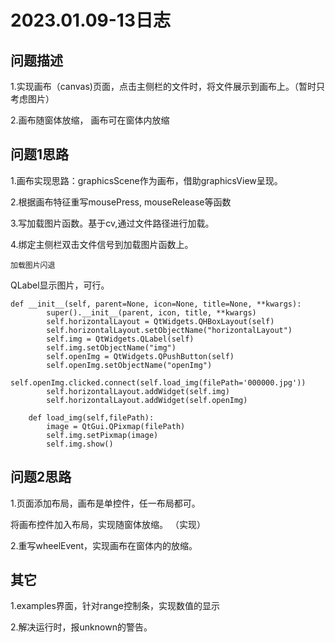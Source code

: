 
# 2023.01.09-13日志

## 问题描述

1.实现画布（canvas)页面，点击主侧栏的文件时，将文件展示到画布上。（暂时只考虑图片）

2.画布随窗体放缩， 画布可在窗体内放缩

## 问题1思路

1.画布实现思路：graphicsScene作为画布，借助graphicsView呈现。

2.根据画布特征重写mousePress, mouseRelease等函数

3.写加载图片函数。基于cv,通过文件路径进行加载。

4.绑定主侧栏双击文件信号到加载图片函数上。

```
加载图片闪退
```



QLabel显示图片，可行。

```
def __init__(self, parent=None, icon=None, title=None, **kwargs):
        super().__init__(parent, icon, title, **kwargs)
        self.horizontalLayout = QtWidgets.QHBoxLayout(self)
        self.horizontalLayout.setObjectName("horizontalLayout")
        self.img = QtWidgets.QLabel(self)
        self.img.setObjectName("img")
        self.openImg = QtWidgets.QPushButton(self)
        self.openImg.setObjectName("openImg")
        self.openImg.clicked.connect(self.load_img(filePath='000000.jpg'))
        self.horizontalLayout.addWidget(self.img)
        self.horizontalLayout.addWidget(self.openImg)

    def load_img(self,filePath):
        image = QtGui.QPixmap(filePath)
        self.img.setPixmap(image)
        self.img.show()

```



## 问题2思路

1.页面添加布局，画布是单控件，任一布局都可。

将画布控件加入布局，实现随窗体放缩。 （实现）

2.重写wheelEvent，实现画布在窗体内的放缩。



## 其它

1.examples界面，针对range控制条，实现数值的显示

2.解决运行时，报unknown的警告。





